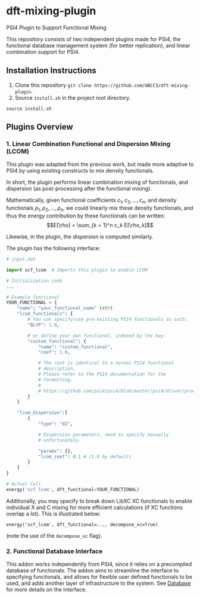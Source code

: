 # dft-mixing-plugin
PSI4 Plugin to Support Functional Mixing

This repository consists of two independent plugins made for PSI4, the functional database management system (for better replication), and linear combination support for PSI4.

## Installation Instructions
1. Clone this repository `git clone https://github.com/UBCC3/dft-mixing-plugin`.
2. Source `install.sh` in the project root directory. 
```
source install.sh
```


## Plugins Overview

### 1. Linear Combination Functional and Dispersion Mixing (LCOM)

This plugin was adapted from the previous work, but made more adaptive to PSI4 by using existing constructs to mix density functionals.

In short, the plugin performs linear combination mixing of functionals, and dispersion (as post-processing after the functional mixing). 

Mathematically, given functional coefficients $c_1, c_2, ..., c_n$, and density functionals $\rho_1, \rho_2, ..., \rho_n$, we could linearly mix these density functionals, and thus the energy contribution by these functionals can be written:
$$E[\rho] = \sum_{k = 1}^n c_k E[\rho_k]$$

Likewise, in the plugin, the dispersion is computed similarly.

The plugin has the following interface:
```python
# input.dat

import scf_lcom  # Imports this plugin to enable LCOM

# Initialization code
...

# Example functional
YOUR_FUNCTIONAL = {
    "name": "your_functional_name" (str)
    "lcom_functionals": {
        # You can specify/use pre-existing PSI4 functionals as such:
        "BLYP": 1.0,

        # or define your own functional, indexed by the key.
        "custom_functional": {
            "name": "custom_functional",
            "coef": 1.0,

            # The rest is identical to a normal PSI4 functional
            # description.
            # Please refer to the PSI4 documentation for the
            # formatting.
            #
            # https://github.com/psi4/psi4/blob/master/psi4/driver/procrouting/dft/dft_builder.py
        } 
    }

    "lcom_dispersion":[
        {    
            "type": "d2",

            # Dispersion parameters, need to specify manually
            # unfortunately.

            "params": {}, 
            "lcom_coef": 0.1 # (1.0 by default)
        }
    ]
}

# Actual Call
energy('scf_lcom', dft_functional=YOUR_FUNCTIONAL)
```

Additionally, you may specify to break down LibXC XC functionals to enable individual X and C mixing for more efficient calculations (if XC functions overlap a lot). This is illustrated below:

```
energy('scf_lcom', dft_functional=..., decompose_xc=True)
```
(note the use of the `decompose_xc` flag).

### 2. Functional Database Interface

This addon works independently from PSI4, since it relies on a precompiled database of functionals. The addon aims to streamline the interface to specifying functionals, and allows for flexible user defined functionals to be used, and adds another layer of infrastructure to the system. 
See [Database](database/README.md) for more details on the interface.






